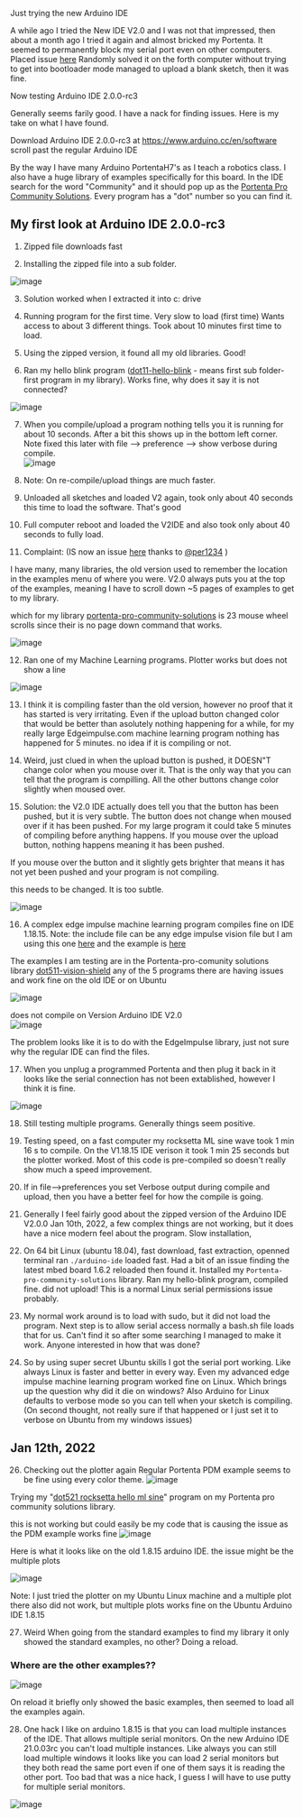 Just trying the new Arduino IDE

A while ago I tried the New IDE V2.0 and I was not that impressed, then about a month ago I tried it again and almost bricked my Portenta. It seemed to permanently block my serial port even on other computers. Placed issue [here](https://github.com/arduino/arduino-ide/issues/692) Randomly solved it on the forth computer without trying to get into bootloader mode managed to upload a blank sketch, then it was fine.


Now testing Arduino IDE 2.0.0-rc3

Generally seems farily good. I have a nack for finding issues. Here is my take on what I have found.

Download Arduino IDE 2.0.0-rc3 at  https://www.arduino.cc/en/software   scroll past the regular Arduino IDE

By the way I have many Arduino PortentaH7's as I teach a robotics class. I also have a huge library of examples specifically for this board. In the IDE search for the word "Community" and it should pop up as the [Portenta Pro Community Solutions](https://github.com/hpssjellis/portenta-pro-community-solutions). Every program has a "dot" number so you can find it.


## My first look at Arduino IDE 2.0.0-rc3

1. Zipped file downloads fast


2. Installing the zipped file into a sub folder. 

![image](https://user-images.githubusercontent.com/5605614/148804456-0f5f9907-5771-4e81-8c7d-f2ac524983b4.png)


3. Solution worked when I extracted it into c: drive

4. Running program for the first time. 
Very slow to load (first time)
Wants access to about 3 different things. Took about 10 minutes first time to load.


5. Using the zipped version, it found all my old libraries. Good!

6. Ran my hello blink program ([dot11-hello-blink](https://github.com/hpssjellis/portenta-pro-community-solutions/tree/main/examples/dot1-portentaH7-examples/dot11-hello-blink) - means first sub folder- first program in my library). Works fine, why does it say it is not connected?

![image](https://user-images.githubusercontent.com/5605614/148816022-a0ca4f48-7905-4f09-aca8-fbf4d136a8d2.png)


7. When you compile/upload a program nothing tells you it is running for about 10 seconds. After a bit this shows up in the bottom left corner. Note fixed this later with file --> preference --> show verbose during compile.   
![image](https://user-images.githubusercontent.com/5605614/148816489-aa4b784c-aaf2-4e70-bf7c-8ca75e119cf4.png)

8. Note: On re-compile/upload things are much faster.



9. Unloaded all sketches and loaded V2 again, took only about 40 seconds this time to load the software. That's good

10. Full computer reboot and loaded the V2IDE and also took only about 40 seconds to fully load.





11. Complaint: (IS now an issue [here](https://github.com/arduino/arduino-ide/issues/747) thanks to [@per1234](https://github.com/per1234) )

I have many, many libraries, the old version used to remember the location in the examples menu of where you were. V2.0 always puts you at the top of the examples, meaning I have to scroll down ~5 pages of examples to get to my library.

which for my library [portenta-pro-community-solutions](https://github.com/hpssjellis/portenta-pro-community-solutions) is 23 mouse wheel scrolls since their is no page down command that works. 

![image](https://user-images.githubusercontent.com/5605614/148821703-405544d6-7ccd-4a84-9400-9c4a7c63398e.png)


12. Ran one of my Machine Learning programs. Plotter works but does not show a line


![image](https://user-images.githubusercontent.com/5605614/148822666-3a366820-4e44-4df3-933e-294f23891f6e.png)


13. I think it is compiling faster than the old version, however no proof that it has started is very irritating. Even if the upload button changed color that would be better than asolutely nothing happening for a while, for my really large Edgeimpulse.com machine learning program nothing has happened for 5 minutes. no idea if it is compiling or not.


14. Weird, just clued in when the upload button is pushed, it DOESN"T change color when you mouse over it. That is the only way that you can tell that the program is compilling. All the other buttons change color slightly when moused over.


15. Solution: the V2.0 IDE actually does tell you that the button has been pushed, but it is very subtle. The button does not change when moused over if it has been pushed. For my large program it could take 5 minutes of compiling before anything happens. If you mouse over the upload button, nothing happens meaning it has been pushed.

If you mouse over the button and it slightly gets brighter that means it has not yet been pushed and your program is not compiling.

this needs to be changed. It is too subtle.

![image](https://user-images.githubusercontent.com/5605614/148826438-100b5699-5761-4e8e-b87b-a7dd35870575.png)


16. A complex edge impulse machine learning program compiles fine on IDE 1.18.15. Note: the include file can be any edge impulse vision file but I am using this one [here](https://github.com/hpssjellis/portenta-pro-community-solutions/blob/main/zipped-libraries/edge-Impulse/arduino-exported/Portenta-Camera/ei-ei-v20unknown-1popgoright-2watergoleft-3fast-v2-0-0-arduino-1.0.7.zip) and the example is [here](https://github.com/hpssjellis/portenta-pro-community-solutions/tree/main/examples/dot5-portenta-machine-learning/dot51-portenta-edge-impulse-ml/dot511-vision-shield/dot5113-show-top-classification)

The examples I am testing are in the Portenta-pro-comunity solutions library [dot511-vision-shield](https://github.com/hpssjellis/portenta-pro-community-solutions/tree/main/examples/dot5-portenta-machine-learning/dot51-portenta-edge-impulse-ml/dot511-vision-shield) any of the 5 programs there are having issues and work fine on the old IDE or on Ubuntu

![image](https://user-images.githubusercontent.com/5605614/148832497-87dbf41f-f4c3-4fcd-b91d-14ddee93f096.png)


does not compile on Version Arduino IDE V2.0   
![image](https://user-images.githubusercontent.com/5605614/148835239-234e67b0-1caa-4d59-ab3d-c72848c31607.png)

The problem looks like it is to do with the EdgeImpulse library, just not sure why the regular IDE can find the files.


17. When you unplug a programmed Portenta and then plug it back in it looks like the serial connection has not been extablished, however I think it is fine.

![image](https://user-images.githubusercontent.com/5605614/148836892-d464fa46-1549-4ea5-a041-767432ca0208.png)


18. Still testing multiple programs. Generally things seem positive.

19. Testing speed, on a fast computer my rocksetta ML sine wave took 1 min 16 s to compile. On the V1.18.15 IDE verison it took 1 min 25 seconds but the plotter worked. Most of this code is pre-compiled so doesn't really show much a speed improvement.

20. If in file-->preferences you set Verbose output during compile and upload, then you have a better feel for how the compile is going.

21. Generally I feel fairly good about the zipped version of the Arduino IDE V2.0.0 Jan 10th, 2022, a few complex things are not working, but it does have a nice modern feel about the program. Slow installation,  

22. On 64 bit Linux (ubuntu 18.04), fast download, fast extraction, openned terminal ran ```./arduino-ide```  loaded fast. Had a bit of an issue finding the latest mbed board 1.6.2 reloaded then found it. Installed my ```Portenta-pro-community-solutions``` library. Ran my hello-blink program, compiled fine. did not upload! This is a normal Linux serial permissions issue probably. 

24. My normal work around is to load with sudo, but it did not load the program. Next step is to allow serial access normally a bash.sh file loads that for us. Can't find it so after some searching I managed to make it work. Anyone interested in how that was done?


25. So by using super secret Ubuntu skills I got the serial port working. Like always Linux is faster and better in every way. Even my advanced edge impulse machine learning program worked fine on Linux. Which brings up the question why did it die on windows? Also Arduino for Linux defaults to verbose mode so you can tell when your sketch is compiling. (On second thought, not really sure if that happened or I just set it to verbose on Ubuntu from my windows issues)



## Jan 12th, 2022

26. Checking out the plotter again  Regular Portenta PDM example seems to be fine using every color theme. 
 ![image](https://user-images.githubusercontent.com/5605614/149188716-13711d49-3244-4eef-ad34-a53b71a2c409.png)

Trying my "[dot521 rocksetta hello ml sine](https://github.com/hpssjellis/portenta-pro-community-solutions/tree/main/examples/dot5-portenta-machine-learning/dot52-portenta-rocksetta-ml/dot521-rocksetta-hello-ml-sine)" program on my Portenta pro community solutions library. 

this is not working but could easily be my code that is causing the issue as the PDM example works fine
![image](https://user-images.githubusercontent.com/5605614/149188344-2da42c94-dc20-4dcb-8c0a-92049d6f4948.png)

Here is what it looks like on the old 1.8.15 arduino IDE. the issue might be the multiple plots

![image](https://user-images.githubusercontent.com/5605614/149189414-2b38fe79-ecf3-429d-825b-851a1d28850c.png)


Note: I just tried the plotter on my Ubuntu Linux machine and a multiple plot there also did not work, but multiple plots works fine on the Ubuntu Arduino IDE 1.8.15

27.  Weird When going from the standard examples to find my library it only showed the standard examples, no other? Doing a reload.

### Where are the other examples??

![image](https://user-images.githubusercontent.com/5605614/149191540-2c28512f-2586-46fb-ad27-bc376dd15deb.png)


On reload it briefly only showed the basic examples, then seemed to load all the examples again.



28. One hack I like on arduino 1.8.15 is that you can load multiple instances of the IDE. That allows multiple serial monitors. On the new Arduino IDE 21.0.03rc you can't load multiple instances. Like always you can still load multiple windows it looks like you can load 2 serial monitors but they both read the same port even if one of them says it is reading the other port.  Too bad that was a nice hack, I guess I will have to use putty for multiple serial monitors.

![image](https://user-images.githubusercontent.com/5605614/149191093-8c463c89-dca7-48c4-b18d-286b226a41d4.png)






